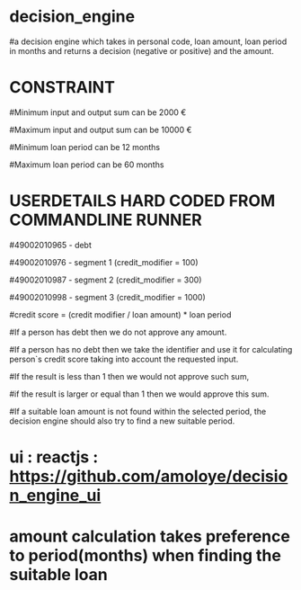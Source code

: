 # decision_engine

#a decision engine which takes in personal code, loan amount, loan period in months and returns a decision (negative or positive) and the amount.


# CONSTRAINT

#Minimum input and output sum can be 2000 €


#Maximum input and output sum can be 10000 €

#Minimum loan period can be 12 months 


#Maximum loan period can be 60 months


# USERDETAILS HARD CODED FROM COMMANDLINE RUNNER

#49002010965 - debt

#49002010976 - segment 1 (credit_modifier = 100)

#49002010987 - segment 2 (credit_modifier = 300) 

#49002010998 - segment 3 (credit_modifier = 1000)


#credit score = (credit modifier / loan amount) * loan period

#If a person has debt then we do not approve any amount. 

#If a person has no debt then we take the identifier and use it for calculating person`s credit score taking into account the requested input.

#If the result is less than 1 then we would not approve such sum, 

#if the result is larger or equal than 1 then we would approve this sum.

#If a suitable loan amount is not found within the selected period, the decision engine should also try to find a new suitable period.

# ui : reactjs : https://github.com/amoloye/decision_engine_ui

# amount calculation takes preference to period(months) when finding the suitable loan
